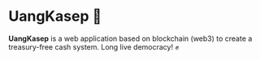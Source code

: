 # UangKasep 🚀

**UangKasep** is a web application based on blockchain (web3) to create a treasury-free cash system. Long live democracy! ✊